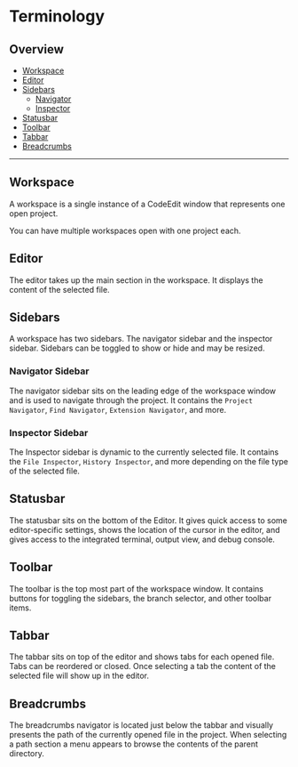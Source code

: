 # Terminology

## Overview

* [Workspace](#workspace)
* [Editor](#editor)
* [Sidebars](#sidebars)
  * [Navigator](#navigator-sidebar)
  * [Inspector](#inspector-sidebar)
* [Statusbar](#statusbar)
* [Toolbar](#toolbar)
* [Tabbar](#tabbar)
* [Breadcrumbs](#breadcrumbs)

------

## Workspace

A workspace is a single instance of a CodeEdit window that represents one open project.

You can have multiple workspaces open with one project each.

## Editor

The editor takes up the main section in the workspace. It displays the content of the selected file.

## Sidebars

A workspace has two sidebars. The navigator sidebar and the inspector sidebar. Sidebars can be toggled to show or hide and may be resized.

### Navigator Sidebar

The navigator sidebar sits on the leading edge of the workspace window and is used to navigate through the project. It contains the `Project Navigator`, `Find Navigator`, `Extension Navigator`, and more.

### Inspector Sidebar

The Inspector sidebar is dynamic to the currently selected file. It contains the `File Inspector`, `History Inspector`, and more depending on the file type of the selected file.

## Statusbar

The statusbar sits on the bottom of the Editor. It gives quick access to some editor-specific settings, shows the location of the cursor in the editor, and gives access to the integrated terminal, output view, and debug console.

## Toolbar

The toolbar is the top most part of the workspace window. It contains buttons for toggling the sidebars, the branch selector, and other toolbar items.

## Tabbar

The tabbar sits on top of the editor and shows tabs for each opened file. Tabs can be reordered or closed. Once selecting a tab the content of the selected file will show up in the editor.

## Breadcrumbs

The breadcrumbs navigator is located just below the tabbar and visually presents the path of the currently opened file in the project. When selecting a path section a menu appears to browse the contents of the parent directory.
